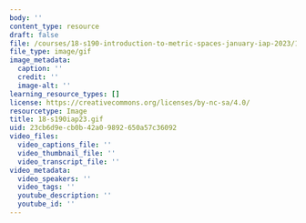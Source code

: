```yaml
---
body: ''
content_type: resource
draft: false
file: /courses/18-s190-introduction-to-metric-spaces-january-iap-2023/18-s190iap23.gif
file_type: image/gif
image_metadata:
  caption: ''
  credit: ''
  image-alt: ''
learning_resource_types: []
license: https://creativecommons.org/licenses/by-nc-sa/4.0/
resourcetype: Image
title: 18-s190iap23.gif
uid: 23cb6d9e-cb0b-42a0-9892-650a57c36092
video_files:
  video_captions_file: ''
  video_thumbnail_file: ''
  video_transcript_file: ''
video_metadata:
  video_speakers: ''
  video_tags: ''
  youtube_description: ''
  youtube_id: ''
---
```

